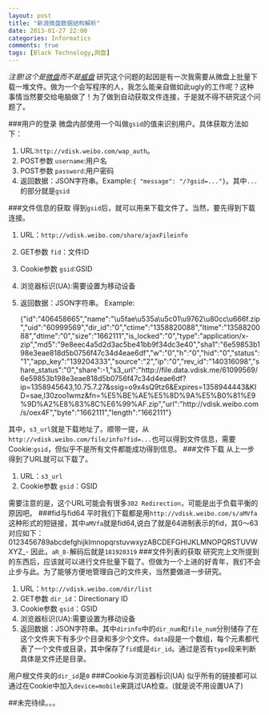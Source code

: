 ```yaml
---
layout: post
title: "新浪微盘数据结构解析"
date: 2013-01-27 22:00
categories: Informatics
comments: true
tags: [Black Technology,网盘]
---
```

*注意!这个是[微盘](http://vdisk.weibo.com)而不是[威盘](http://www.vdisk.cn)*
研究这个问题的起因是有一次我需要从微盘上批量下载一堆文件。做为一个会写程序的人，我怎么能亲自做如此ugly的工作呢？这种事情当然要交给电脑做了！为了做到自动获取文件连接，于是就不得不研究这个问题了。
<!-- more -->
###用户的登录
微盘内部使用一个叫做`gsid`的值来识别用户。具体获取方法如下：

1. URL:`http://vdisk.weibo.com/wap_auth`。
2. POST参数 `username`:用户名
3. POST参数 `password`:用户密码
4. 返回数据：JSON字符串。Example:`{ "message": "/?gsid=..."}`。其中`...`的部分就是`gsid`

###文件信息的获取
得到`gsid`后，就可以用来下载文件了。当然，要先得到下载连接。

1. URL：`http://vdisk.weibo.com/share/ajaxFileinfo`
2. GET参数 `fid`：文件ID
3. Cookie参数 `gsid`:GSID
4. 浏览器标识(UA):需要设置为移动设备
5. 返回数据：JSON字符串。	Example:


    {"id":"406458665","name":"\u5fae\u535a\u5c01\u9762\u80cc\u666f.zip","uid":"60999569","dir_id":"0","ctime":"1358820088","ltime":"1358820088","dtime":"0","size":"1662111","is_locked":"0","type":"application\/x-zip","md5":"9e8eec4a5d2d3ac5be41bb9f34dc3e40","sha1":"6e59853b198e3eae818d5b0756f47c34d4eae6df","w":"0","h":"0","hid":"0","status":"1","app_key":"139204333","source":"2","ip":"0","rev_id":"140316098","share_status":"0","share":-1,"s3_url":"http:\/\/file.data.vdisk.me\/61099569\/6e59853b198e3eae818d5b0756f47c34d4eae6df?ip=1358945643,10.75.7.27&ssig=o9x4sQ9tz6&Expires=1358944443&KID=sae,l30zoo1wmz&fn=%E5%BE%AE%E5%8D%9A%E5%B0%81%E9%9D%A2%E8%83%8C%E6%99%AF.zip","url":"http:\/\/vdisk.weibo.com\/s\/oex4F","byte":"1662111","length":"1662111"}

其中，`s3_url`就是下载地址了。顺带一提，从`http://vdisk.weibo.com/file/info?fid=...`也可以得到文件信息，需要Cookie:`gsid`，但似乎不是所有文件都能成功得到信息。
###文件下载
从上一步得到了URL就可以下载了。

1. URL：`s3_url`
2. Cookie参数 `gsid`：GSID

需要注意的是，这个URL可能会有很多`302 Redirection`，可能是出于负载平衡的原因吧。
###fid与fid64
平时我们下载都是用`http://vdisk.weibo.com/s/aMVfa`这种形式的短链接，其中`aMVfa`就是fid64,说白了就是64进制表示的fid，其0～63对应如下：
	0123456789abcdefghijklmnopqrstuvwxyzABCDEFGHIJKLMNOPQRSTUVWXYZ_-
因此，`aR_8-`解码后就是`181920319`
###文件列表的获取
研究完上文所提到的东西后，应该就可以进行文件批量下载了。但做为一个上进的好青年，我们不会止步与此。为了能够方便地管理自己的文件夹，当然要做进一步研究。

1. URL：`http://vdisk.weibo.com/dir/list`
2. GET参数 `dir_id`：Directionary ID
3. Cookie参数 `gsid`：GSID
4. 浏览器标识(UA):需要设置为移动设备
5. 返回数据：JSON字符串。其中`dirinfo`中的`dir_num`和`file_num`分别储存了在这个文件夹下有多少个目录和多少个文件。`data`段是一个数组，每个元素都代表了一个文件或目录，其中保存了`fid`或是`dir_id`。通过是否有`type`段来判断具体是文件还是目录。

用户根文件夹的`dir_id`是`0`
###Cookie与浏览器标识(UA)
似乎所有的链接都可以通过在Cookie中加入`device=mobile`来跳过UA检查。(就是说不用设置UA了)

##未完待续。。。

